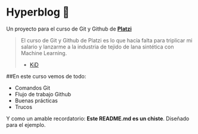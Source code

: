 # Hyperblog 🧵
Un proyecto para el curso de Git y Github de [**Platzi**](https://platzi.com/ "Platzi")
>El curso de Git y Github de Platzi es lo que hacía falta para triplicar mi salario y lanzarme a la industria de tejido de lana sintética con Machine Learning.
> - [KiD](https://www.youtube.com/watch?v=8KIg7ayGz38 "KiD")

##En este curso vemos de todo:
* Comandos Git
* Flujo de trabajo Github
* Buenas prácticas
* Trucos

Y como un amable recordatorio: **Este README.md es un chiste**. Diseñado para el ejemplo.
